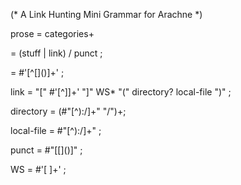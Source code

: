 (* A Link Hunting Mini Grammar for Arachne *)

prose = categories+ 

<categories> = (stuff | link) / punct ;

<stuff> = #'[^\[\]()]+' ;

link = "[" #'[^\]]+' "]" WS* "(" directory? local-file ")" ;

directory = (#"[^):/]+" "/")+;

local-file = #"[^):/]+" ;

punct = #"[\[\]()]" ;

WS = #'[ ]+' ;